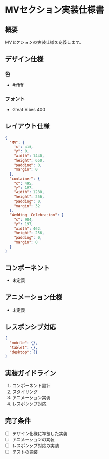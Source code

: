 # MVセクション実装仕様書

## 概要

MVセクションの実装仕様を定義します。

## デザイン仕様

### 色

- #ffffff

### フォント

- Great Vibes 400

## レイアウト仕様

```json
{
  "MV": {
    "x": 415,
    "y": 0,
    "width": 1440,
    "height": 650,
    "padding": 0,
    "margin": 0
  },
  "container": {
    "x": 495,
    "y": 197,
    "width": 1280,
    "height": 256,
    "padding": 0,
    "margin": 32
  },
  "Wedding  Celebration": {
    "x": 904,
    "y": 197,
    "width": 462,
    "height": 256,
    "padding": 0,
    "margin": 0
  }
}
```

## コンポーネント

- 未定義

## アニメーション仕様

- 未定義

## レスポンシブ対応

```json
{
  "mobile": {},
  "tablet": {},
  "desktop": {}
}
```

## 実装ガイドライン

1. コンポーネント設計
2. スタイリング
3. アニメーション実装
4. レスポンシブ対応

## 完了条件

- [ ] デザイン仕様に準拠した実装
- [ ] アニメーションの実装
- [ ] レスポンシブ対応の実装
- [ ] テストの実装
